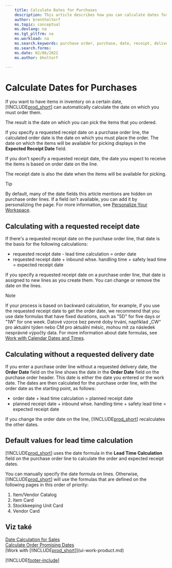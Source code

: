 ```yaml
---
    title: Calculate Dates for Purchases
    description: This article describes how you can calculate dates for purchases. 
    author: brentholtorf    
    ms.topic: conceptual
    ms.devlang: na
    ms.tgt_pltfrm: na
    ms.workload: na
    ms.search.keywords: purchase order, purchase, date, receipt, delivery, lead time
    ms.search.forms: 
    ms.date: 02/06/2022
    ms.author: bholtorf

---
```

# Calculate Dates for Purchases

If you want to have items in inventory on a certain date, [!INCLUDE[prod_short](includes/prod_short.md)] can automatically calculate the date on which you must order them.

The result is the date on which you can pick the items that you ordered.

If you specify a requested receipt date on a purchase order line, the calculated order date is the date on which you must place the order. The date on which the items will be available for picking displays in the **Expected Receipt Date** field.

If you don't specify a requested receipt date, the date you expect to receive the items is based on order date on the line.

The receipt date is also the date when the items will be available for picking.

> [!TIP]
> By default, many of the date fields this article mentions are hidden on purchase order lines. If a field isn't available, you can add it by personalizing the page. For more information, see [Personalize Your Workspace](ui-personalization-user.md).

## Calculating with a requested receipt date

If there's a requested receipt date on the purchase order line, that date is the basis for the following calculations:

- requested receipt date - lead time calculation = order date
- requested receipt date + inbound whse. handling time + safety lead time = expected receipt date

If you specify a requested receipt date on a purchase order line, that date is assigned to new lines as you create them. You can change or remove the date on the lines.

> [!NOTE]
> If your process is based on backward calculation, for example, if you use the requested receipt date to get the order date, we recommend that you use date formulas that have fixed durations, such as "5D" for five days or "1W" for one week. Datové vzorce bez pevné doby trvání, například „CW“ pro aktuální týden nebo CM pro aktuální měsíc, mohou mít za následek nesprávné výpočty data. For more information about date formulas, see [Work with Calendar Dates and Times](ui-enter-date-ranges.md).

## Calculating without a requested delivery date

If you enter a purchase order line without a requested delivery date, the **Order Date** field on the line shows the date in the **Order Date** field on the purchase order header. This date is either the date you entered or the work date. The dates are then calculated for the purchase order line, with the order date as the starting point, as follows:

- order date + lead time calculation = planned receipt date
- planned receipt date + inbound whse. handling time + safety lead time = expected receipt date

If you change the order date on the line, [!INCLUDE[prod_short](includes/prod_short.md)] recalculates the other dates.

## Default values for lead time calculation

[!INCLUDE[prod_short](includes/prod_short.md)] uses the date formula in the **Lead Time Calculation** field on the purchase order line to calculate the order and expected receipt dates.

You can manually specify the date formula on lines. Otherwise, [!INCLUDE[prod_short](includes/prod_short.md)] will use the formulas that are defined on the following pages in this order of priority:

1. Item/Vendor Catalog
2. Item Card
3. Stockkeeping Unit Card
4. Vendor Card

## Viz také

[Date Calculation for Sales](sales-date-calculation-for-sales.md)   
[Calculate Order Promising Dates](sales-how-to-calculate-order-promising-dates.md)  
[Work with [!INCLUDE[prod_short](includes/prod_short.md)]](ui-work-product.md)


[!INCLUDE[footer-include](includes/footer-banner.md)]